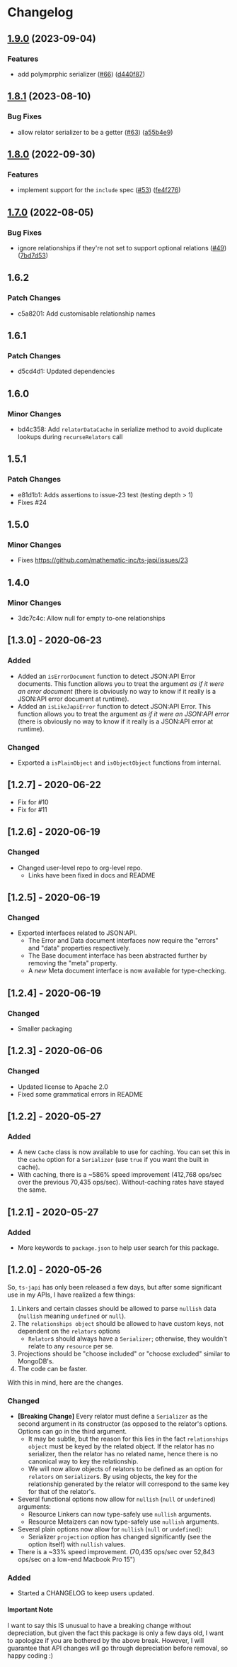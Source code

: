 # Changelog

## [1.9.0](https://github.com/mathematic-inc/ts-japi/compare/v1.8.1...v1.9.0) (2023-09-04)


### Features

* add polymprphic serializer ([#66](https://github.com/mathematic-inc/ts-japi/issues/66)) ([d440f87](https://github.com/mathematic-inc/ts-japi/commit/d440f87d7241cc2b52db1440b66f87112e0a3807))

## [1.8.1](https://github.com/mathematic-inc/ts-japi/compare/v1.8.0...v1.8.1) (2023-08-10)


### Bug Fixes

* allow relator serializer to be a getter ([#63](https://github.com/mathematic-inc/ts-japi/issues/63)) ([a55b4e9](https://github.com/mathematic-inc/ts-japi/commit/a55b4e9b7c36b28087397973eee6025db7d6299b))

## [1.8.0](https://github.com/mathematic-inc/ts-japi/compare/v1.7.0...v1.8.0) (2022-09-30)


### Features

* implement support for the `include` spec ([#53](https://github.com/mathematic-inc/ts-japi/issues/53)) ([fe4f276](https://github.com/mathematic-inc/ts-japi/commit/fe4f276cb2338b7540a17308cb020ca6e1bd5478))

## [1.7.0](https://github.com/mathematic-inc/ts-japi/compare/v1.6.3...v1.7.0) (2022-08-05)


### Bug Fixes

* ignore relationships if they're not set to support optional relations ([#49](https://github.com/mathematic-inc/ts-japi/issues/49)) ([7bd7d53](https://github.com/mathematic-inc/ts-japi/commit/7bd7d5372c96841583dce9bd01a8bbb4cb220b8e))

## 1.6.2

### Patch Changes

- c5a8201: Add customisable relationship names

## 1.6.1

### Patch Changes

- d5cd4d1: Updated dependencies

## 1.6.0

### Minor Changes

- bd4c358: Add `relatorDataCache` in serialize method to avoid duplicate lookups during
  `recurseRelators` call

## 1.5.1

### Patch Changes

- e81d1b1: Adds assertions to issue-23 test (testing depth > 1)
- Fixes #24

## 1.5.0

### Minor Changes

- Fixes https://github.com/mathematic-inc/ts-japi/issues/23

## 1.4.0

### Minor Changes

- 3dc7c4c: Allow null for empty to-one relationships

## [1.3.0] - 2020-06-23

### Added

- Added an `isErrorDocument` function to detect JSON:API Error documents. This function allows you
  to treat the argument _as if it were an error document_ (there is obviously no way to know if it
  really is a JSON:API error document at runtime).
- Added an `isLikeJapiError` function to detect JSON:API Error. This function allows you to treat
  the argument _as if it were an JSON:API error_ (there is obviously no way to know if it really is
  a JSON:API error at runtime).

### Changed

- Exported a `isPlainObject` and `isObjectObject` functions from internal.

## [1.2.7] - 2020-06-22

- Fix for #10
- Fix for #11

## [1.2.6] - 2020-06-19

### Changed

- Changed user-level repo to org-level repo.
  - Links have been fixed in docs and README

## [1.2.5] - 2020-06-19

### Changed

- Exported interfaces related to JSON:API.
  - The Error and Data document interfaces now require the "errors" and "data" properties
    respectively.
  - The Base document interface has been abstracted further by removing the "meta" property.
  - A _new_ Meta document interface is now available for type-checking.

## [1.2.4] - 2020-06-19

### Changed

- Smaller packaging

## [1.2.3] - 2020-06-06

### Changed

- Updated license to Apache 2.0
- Fixed some grammatical errors in README

## [1.2.2] - 2020-05-27

### Added

- A new `Cache` class is now available to use for caching. You can set this in the `cache` option
  for a `Serializer` (use `true` if you want the built in cache).
- With caching, there is a ~586% speed improvement (412,768 ops/sec over the previous 70,435
  ops/sec). Without-caching rates have stayed the same.

## [1.2.1] - 2020-05-27

### Added

- More keywords to `package.json` to help user search for this package.

## [1.2.0] - 2020-05-26

So, `ts-japi` has only been released a few days, but after some significant use in my APIs, I have
realized a few things:

1. Linkers and certain classes should be allowed to parse `nullish` data (`nullish` meaning
   `undefined` or `null`).
2. The `relationships object` should be allowed to have custom keys, not dependent on the `relators`
   options
   - `Relator`s should always have a `Serializer`; otherwise, they wouldn't relate to any `resource`
     per se.
3. Projections should be "choose included" or "choose excluded" similar to MongoDB's.
4. The code can be faster.

With this in mind, here are the changes.

### Changed

- **[Breaking Change]** Every relator must define a `Serializer` as the second argument in its
  constructor (as opposed to the relator's options. Options can go in the third argument.
  - It may be subtle, but the reason for this lies in the fact `relationships object` must be keyed
    by the related object. If the relator has no serializer, then the relator has no related name,
    hence there is no canonical way to key the relationship.
  - We will now allow objects of relators to be defined as an option for `relators` on
    `Serializer`s. By using objects, the key for the relationship generated by the relator will
    correspond to the same key for that of the relator's.
- Several functional options now allow for `nullish` (`null` or `undefined`) arguments:
  - Resource Linkers can now type-safely use `nullish` arguments.
  - Resource Metaizers can now type-safely use `nullish` arguments.
- Several plain options now allow for `nullish` (`null` or `undefined`):
  - Serializer `projection` option has changed significantly (see the option itself) with `nullish`
    values.
- There is a ~33% speed improvement. (70,435 ops/sec over 52,843 ops/sec on a low-end Macbook Pro
  15")

### Added

- Started a CHANGELOG to keep users updated.

#### Important Note

I want to say this IS unusual to have a breaking change without depreciation, but given the fact
this package is only a few days old, I want to apologize if you are bothered by the above break.
However, I will guarantee that API changes will go through depreciation before removal, so happy
coding :)
